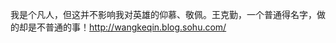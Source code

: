<!--
author: qingliangcn
date: 2010-03-21
title: 我心目中的英雄
tags: 
category: 暂未分类
status: publish
summary: 我是个凡人，但这并不影响我对英雄的仰慕、敬佩。王克勤，一个普通得名字，做的却是不普通的事！http://wangkeqin.blog.sohu.com/
-->

<p>我是个凡人，但这并不影响我对英雄的仰慕、敬佩。王克勤，一个普通得名字，做的却是不普通的事！<a href="http://wangkeqin.blog.sohu.com/">http://wangkeqin.blog.sohu.com/</a></p>
